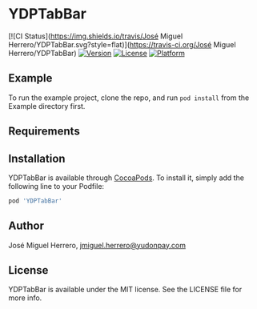 # YDPTabBar

[![CI Status](https://img.shields.io/travis/José Miguel Herrero/YDPTabBar.svg?style=flat)](https://travis-ci.org/José Miguel Herrero/YDPTabBar)
[![Version](https://img.shields.io/cocoapods/v/YDPTabBar.svg?style=flat)](https://cocoapods.org/pods/YDPTabBar)
[![License](https://img.shields.io/cocoapods/l/YDPTabBar.svg?style=flat)](https://cocoapods.org/pods/YDPTabBar)
[![Platform](https://img.shields.io/cocoapods/p/YDPTabBar.svg?style=flat)](https://cocoapods.org/pods/YDPTabBar)

## Example

To run the example project, clone the repo, and run `pod install` from the Example directory first.

## Requirements

## Installation

YDPTabBar is available through [CocoaPods](https://cocoapods.org). To install
it, simply add the following line to your Podfile:

```ruby
pod 'YDPTabBar'
```

## Author

José Miguel Herrero, jmiguel.herrero@yudonpay.com

## License

YDPTabBar is available under the MIT license. See the LICENSE file for more info.
